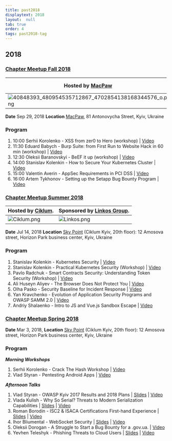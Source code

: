 ```yaml
---
title: past2018
displaytext: 2018
layout:  null
tab: true
order: 4
tags: past2018-tag
---
```


## 2018

### <u>Chapter Meetup Fall 2018</u>

| Hosted by [MacPaw](http://macpaw.com)                                                                                                                             | Sponsored by [HackenProof](http://hackenproof.com)    |
| ----------------------------------------------------------------------------------------------------------------------------------------------------------------- | ----------------------------------------------------- |
| ![40848393_480954535712867_4702854138168344576_o.png](40848393_480954535712867_4702854138168344576_o.png "40848393_480954535712867_4702854138168344576_o.png") | ![Hackenproof.png](Hackenproof.png "Hackenproof.png") |

**Date** Sep 29, 2018 **Location** [MacPaw](https://macpaw.com), 81
Antonovycha Street, Kyiv, Ukraine

### Program

1.  10:00 Serhii Korolenko - XSS from zer0 to Hero (workshop) |
    [Video](https://www.youtube.com/watch?v=mKqc9u_BRLM)
2.  11:30 Eduard Babych - Burp Suite: from First Run to Website Hack in
    60 min (workshop) |
    [Video](https://www.youtube.com/watch?v=GNe9NfEWq0A)
3.  12:30 Oleksii Baranovskyi - BeEF it up (workshop) |
    [Video](https://www.youtube.com/watch?v=V7wx9fMp92s)
4.  14:00 Stanislav Kolenkin - How to Secure Your Kubernetes Cluster |
    [Video](https://www.youtube.com/watch?v=iRB-Jqc5XNs)
5.  15:00 Valentin Averin - AppSec Requirements in PCI DSS |
    [Video](https://www.youtube.com/watch?v=ixAGG_4g9PE)
6.  16:00 Artem Tykhonov - Setting up the Setapp Bug Bounty Program |
    [Video](https://www.youtube.com/watch?v=CSYY90PWuBs)

### <u>Chapter Meetup Summer 2018</u>

| Hosted by [Ciklum](https://www.ciklum.com). | Sponsored by [Linkos Group](http://www.linkos.com.ua). |
| ------------------------------------------- | ------------------------------------------------------ |
| ![Ciklum.png](Ciklum.png "Ciklum.png")      | ![Linkos.png](Linkos.png "Linkos.png")                 |

**Date** Jul 14, 2018 **Location** [Sky
Point](https://foursquare.com/v/sky-point-20th-floor/4e809969d3e3d2ec7ec3a5ef)
(Ciklum Kyiv, 20th floor): 12 Amosova street, Horizon Park business
center, Kyiv, Ukraine

### Program

1.  Stanislav Kolenkin - Kubernetes Security |
    [Video](https://www.youtube.com/watch?v=rcY4ol6Wi90&index=1&list=PLDLqQj8RuUFtNtrorz3R3JA0861QpQXX3)
2.  Stanislav Kolenkin - Practical Kubernetes Security (Workshop) |
    [Video](https://www.youtube.com/watch?v=XiiriQpcKP4&index=2&list=PLDLqQj8RuUFtNtrorz3R3JA0861QpQXX3)
3.  Pavlo Radchuk - Smart Contracts Security: Understanding Token
    Security (Workshop) |
    [Video](https://www.youtube.com/watch?v=BTC2-3LB0uA&index=3&list=PLDLqQj8RuUFtNtrorz3R3JA0861QpQXX3)
4.  Ali Huseyn Aliyev - The Browser Does Not Protect You |
    [Video](https://www.youtube.com/watch?v=BTC2-3LB0uA&index=3&list=PLDLqQj8RuUFtNtrorz3R3JA0861QpQXX3)
5.  Olha Pasko - Security Baseline for Incident Response |
    [Video](https://www.youtube.com/watch?v=YOUmEGWp1is&list=PLDLqQj8RuUFtNtrorz3R3JA0861QpQXX3&index=4)
6.  Yan Kravchenko - Evolution of Application Security Programs and
    OWASP SAMM 2.0 |
    [Video](https://www.youtube.com/watch?v=xijsNetSQUw&list=PLDLqQj8RuUFtNtrorz3R3JA0861QpQXX3&index=5)
7.  Andriy Shalaenko - Intro to JS and Vue.js Sandbox Escape |
    [Video](https://www.youtube.com/watch?v=jFK2TqAkrsY&list=PLDLqQj8RuUFtNtrorz3R3JA0861QpQXX3&index=6)

### <u>Chapter Meetup Spring 2018</u>

**Date** Mar 3, 2018, **Location** [Sky
Point](https://foursquare.com/v/sky-point-20th-floor/4e809969d3e3d2ec7ec3a5ef)
(Ciklum Kyiv, 20th floor): 12 Amosova street, Horizon Park business
center, Kyiv, Ukraine

### **Program**

***Morning Workshops***

1.  Serhii Korolenko - Crack The Hash Workshop |
    [Video](https://www.youtube.com/watch?v=YetkDs-wvTE)
2.  Vlad Styran - Pentesting Android Apps |
    [Video](https://www.youtube.com/watch?v=vih61eM3DsA)

***Afternoon Talks***

1.  Vlad Styran - OWASP Kyiv 2017 Results and 2018 Plans |
    [Slides](https://www.slideshare.net/owaspKyiv/vlad-styran-owasp-kyiv-2017-report-and-2018-plans)
    | [Video](https://www.youtube.com/watch?v=iFRT5j5yPsY)
2.  Vlada Kulish - Why So Serial? Threats to Modern Serialization
    Capabilities |
    [Slides](https://www.slideshare.net/owaspKyiv/vlada-kulish-why-so-serial)
    | [Video](https://www.youtube.com/watch?v=QHRBQYSh-aU)
3.  Roman Borodin - ISC2 & ISACA Certifications First-hand Experience |
    [Slides](https://www.slideshare.net/owaspKyiv/roman-borodin-isc2-isaca-certification-programs-firsthand-experience)
    | [Video](https://www.youtube.com/watch?v=w9AA5DKTyKI)
4.  Ihor Bliumental - WebSocket Security |
    [Slides](https://www.slideshare.net/owaspKyiv/ihor-bliumental-websockets)
    | [Video](https://www.youtube.com/watch?v=ucy98JiE-nU)
5.  Oleksii Dorogan - A Struggle to Start a Bug Bounty for a .gov.ua. |
    [Video](https://www.youtube.com/watch?v=pzanY97lcwY)
6.  Yevhen Teleshyk - Phishing Threats to Cloud Users |
    [Slides](https://www.slideshare.net/owaspKyiv/yevhen-teleshyk-oauth-phishing)
    | [Video](https://www.youtube.com/watch?v=zd4PIJSamJY)